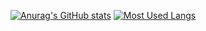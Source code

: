 
[![Anurag's GitHub stats](https://github-readme-stats.vercel.app/api?username=PhilipusAdrielTandra&show_icons=true&theme=tokyonight)](https://github.com/anuraghazra/github-readme-stats)
[![Most Used Langs](https://github-readme-stats.vercel.app/api/top-langs/?username=PhilipusAdrielTandra&layout=compact&theme=dark)](https://github.com/anuraghazra/github-readme-stats)
<!---
PhilipusAdrielTandra/PhilipusAdrielTandra is a ✨ special ✨ repository because its `README.md` (this file) appears on your GitHub profile.
You can click the Preview link to take a look at your changes.
--->
